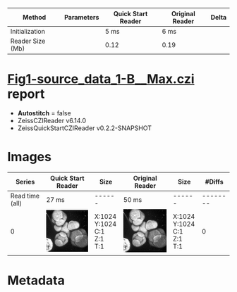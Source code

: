 |  Method            | Parameters       | Quick Start Reader | Original Reader | Delta  |
| -------------------|------------------|--------------------|-----------------|------- |
| Initialization     |                  |5 ms|6 ms|        |
| Reader Size (Mb)     |                  |0.12|0.19|        |
# [Fig1-source_data_1-B__Max.czi](https://zenodo.org/record/5016179/files/Fig1-source_data_1-B__Max.czi) report
 - **Autostitch** = false
 - ZeissCZIReader v6.14.0
 - ZeissQuickStartCZIReader v0.2.2-SNAPSHOT

# Images 

| Series            | Quick Start Reader | Size | Original Reader | Size | #Diffs |
|-------------------|--------------------|------|-----------------|------|--------|
| Read time (all)   |27 ms|------|50 ms|------|--------|
|0|![Fig1-source_data_1-B__Max.quick_true.flat_true.stitch_false.series_0.jpg](Fig1-source_data_1-B__Max/Fig1-source_data_1-B__Max.quick_true.flat_true.stitch_false.series_0.jpg)|X:1024<br>Y:1024<br>C:1<br>Z:1<br>T:1|![Fig1-source_data_1-B__Max.quick_false.flat_true.stitch_false.series_0.jpg](Fig1-source_data_1-B__Max/Fig1-source_data_1-B__Max.quick_false.flat_true.stitch_false.series_0.jpg)|X:1024<br>Y:1024<br>C:1<br>Z:1<br>T:1|0|

# Metadata

